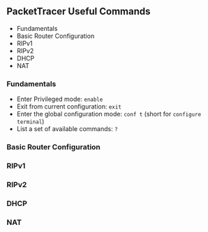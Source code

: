 ## PacketTracer Useful Commands

- Fundamentals
- Basic Router Configuration
- RIPv1
- RIPv2
- DHCP
- NAT


### Fundamentals

- Enter Privileged mode: `enable`
- Exit from current configuration: `exit`
- Enter the global configuration mode: `conf t` (short for `configure terminal`)
- List a set of available commands: `?`

### Basic Router Configuration



### RIPv1



### RIPv2



### DHCP



### NAT
